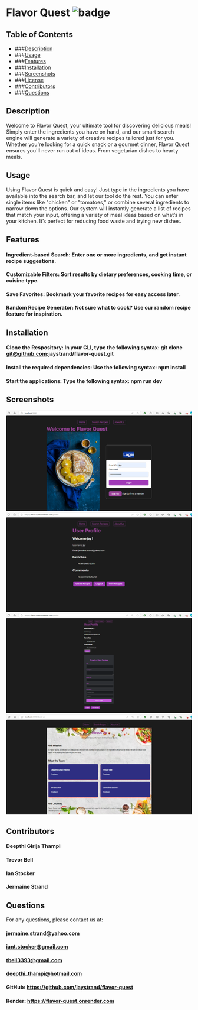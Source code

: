 # Flavor Quest ![badge](https://img.shields.io/badge/license-MIT-blue)

## Table of Contents
- ###[Description](#description)
- ###[Usage](#usage)
- ###[Features](#features)
- ###[Installation](#installation)
- ###[Screenshots](#screenshots)
- ###[License](#license)
- ###[Contributors](#contributors)
- ###[Questions](#questions)

## Description
Welcome to Flavor Quest, your ultimate tool for discovering delicious meals! Simply enter the ingredients you have on hand, and our smart search engine will generate a variety of creative recipes tailored just for you. Whether you're looking for a quick snack or a gourmet dinner, Flavor Quest ensures you'll never run out of ideas. From vegetarian dishes to hearty meals.

## Usage
Using Flavor Quest is quick and easy! Just type in the ingredients you have available into the search bar, and let our tool do the rest. You can enter single items like "chicken" or "tomatoes," or combine several ingredients to narrow down the options. Our system will instantly generate a list of recipes that match your input, offering a variety of meal ideas based on what’s in your kitchen. It’s perfect for reducing food waste and trying new dishes.

## Features
#### Ingredient-based Search: Enter one or more ingredients, and get instant recipe suggestions.
#### Customizable Filters: Sort results by dietary preferences, cooking time, or cuisine type.
#### Save Favorites: Bookmark your favorite recipes for easy access later.
#### Random Recipe Generator: Not sure what to cook? Use our random recipe feature for inspiration.

## Installation
#### Clone the Respository: In your CLI, type the following syntax: git clone git@github.com:jaystrand/flavor-quest.git
#### Install the required dependencies: Use the following syntax: npm install
#### Start the applications: Type the following syntax: npm run dev

## Screenshots
![alt text](image-1.png)
![alt text](image-3.png)
![alt text](image-4.png)
![alt text](image-2.png)


## Contributors
#### Deepthi Girija Thampi
#### Trevor Bell
#### Ian Stocker
#### Jermaine Strand

## Questions
For any questions, please contact us at: 

#### jermaine.strand@yahoo.com
#### iant.stocker@gmail.com
#### tbell3393@gmail.com
#### deepthi_thampi@hotmail.com

#### GitHub: https://github.com/jaystrand/flavor-quest
#### Render: https://flavor-quest.onrender.com